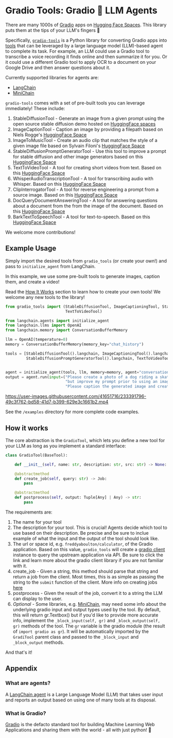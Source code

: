 # Gradio Tools: Gradio 🤝 LLM Agents

There are many 1000s of [Gradio](https://github.com/gradio-app/gradio) apps on [Hugging Face Spaces](https://huggingface.co/spaces). This library puts them at the tips of your LLM's fingers 🦾

Specifically, [`gradio-tools`](https://pypi.org/project/gradio-tools/) is a Python library for converting Gradio apps into [tools](https://python.langchain.com/en/latest/modules/agents/tools.html) that can be leveraged by a large language model (LLM)-based agent to complete its task. For example, an LLM could use a Gradio tool to transcribe a voice recording it finds online and then summarize it for you. Or it could use a different Gradio tool to apply OCR to a document on your Google Drive and then answer questions about it.

Currently supported libraries for agents are:
- [LangChain](https://docs.langchain.com/docs/components/agents/agent)
- [MiniChain](https://github.com/srush/MiniChain/tree/main)

`gradio-tools` comes with a set of pre-built tools you can leverage immediately! These include:

1. StableDiffusionTool - Generate an image from a given prompt using the open source stable diffusion demo hosted on [HuggingFace spaces](https://huggingface.co/spaces/stabilityai/stable-diffusion)
2. ImageCaptionTool - Caption an image by providing a filepath based on Niels Rogge's [HuggingFace Space](https://huggingface.co/spaces/nielsr/comparing-captioning-models)
3. ImageToMusicTool - Create an audio clip that matches the style of a given image file based on Sylvain Filoni's [HuggingFace Space](https://huggingface.co/spaces/fffiloni/img-to-music)
4. StableDiffusionPromptGeneratorTool - Use this tool to improve a prompt for stable diffusion and other image generators based on this [HuggingFace Space](https://huggingface.co/spaces/microsoft/Promptist)
5. TextToVideoTool - A tool for creating short videos from text. Based on this [HuggingFace Space](https://huggingface.co/spaces/damo-vilab/modelscope-text-to-video-synthesis)
6. WhisperAudioTranscriptionTool - A tool for transcribing audio with Whisper. Based on this [HuggingFace Space](https://huggingface.co/spaces/abidlabs/whisper)
7. ClipInterrogatorTool - A tool for reverse engineering a prompt from a source image. Based on this [HuggingFace Space](https://huggingface.co/spaces/pharma/CLIP-Interrogator)
8. DocQueryDocumentAnsweringTool - A tool for answering questions about a document from the from the image of the document. Based on this [HuggingFace Space](https://huggingface.co/spaces/abidlabs/docquery)
9. BarkTextToSpeechTool - A tool for text-to-speech. Based on this [HuggingFace Space](https://huggingface.co/spaces/suno/bark)

We welcome more contributions!

## Example Usage

Simply import the desired tools from `gradio_tools` (or create your own!) and pass to `initialize_agent` from LangChain.

In this example, we use some pre-built tools to generate images, caption them, and create a video!

Read the [How It Works](#how-it-works) section to learn how to create your own tools! We welcome any new tools to the library!

```python
from gradio_tools import (StableDiffusionTool, ImageCaptioningTool, StableDiffusionPromptGeneratorTool,
                          TextToVideoTool)

from langchain.agents import initialize_agent
from langchain.llms import OpenAI
from langchain.memory import ConversationBufferMemory

llm = OpenAI(temperature=0)
memory = ConversationBufferMemory(memory_key="chat_history")

tools = [StableDiffusionTool().langchain, ImageCaptioningTool().langchain,
         StableDiffusionPromptGeneratorTool().langchain, TextToVideoTool().langchain]


agent = initialize_agent(tools, llm, memory=memory, agent="conversational-react-description", verbose=True)
output = agent.run(input=("Please create a photo of a dog riding a skateboard "
                          "but improve my prompt prior to using an image generator."
                          "Please caption the generated image and create a video for it using the improved prompt."))
```

https://user-images.githubusercontent.com/41651716/233391796-49c3f762-bd58-41d7-b399-629e3c1661b2.mp4


See the `/examples` directory for more complete code examples. 

## How it works

The core abstraction is the `GradioTool`, which lets you define a new tool for your LLM as long as you implement a standard interface:

```python
class GradioTool(BaseTool):

    def __init__(self, name: str, description: str, src: str) -> None:

    @abstractmethod
    def create_job(self, query: str) -> Job:
        pass

    @abstractmethod
    def postprocess(self, output: Tuple[Any] | Any) -> str:
        pass
```

The requirements are:
1. The name for your tool
2. The description for your tool. This is crucial! Agents decide which tool to use based on their description. Be precise and be sure to inclue example of what the input and the output of the tool should look like.
3. The url or space id, e.g. `freddyaboulton/calculator`, of the Gradio application. Based on this value, `gradio_tools` will create a [gradio client](https://github.com/gradio-app/gradio/blob/main/client/python/README.md) instance to query the upstream application via API. Be sure to click the link and learn more about the gradio client library if you are not familiar with it.
4. create_job - Given a string, this method should parse that string and return a job from the client. Most times, this is as simple as passing the string to the `submit` function of the client. More info on creating jobs [here](https://github.com/gradio-app/gradio/blob/main/client/python/README.md#making-a-prediction)
5. postprocess - Given the result of the job, convert it to a string the LLM can display to the user.
6. *Optional* - Some libraries, e.g. [MiniChain](https://github.com/srush/MiniChain/tree/main), may need some info about the underlying gradio input and output types used by the tool. By default, this will return gr.Textbox() but 
if you'd like to provide more accurate info, implement the `_block_input(self, gr)` and `_block_output(self, gr)` methods of the tool. The `gr` variable is the gradio module (the result of `import gradio as gr`). It will be
automatically imported by the `GradiTool` parent class and passed to the `_block_input` and `_block_output` methods.

And that's it!



## Appendix

### What are agents?

A [LangChain agent](https://docs.langchain.com/docs/components/agents/agent) is a Large Language Model (LLM) that takes user input and reports an output based on using one of many tools at its disposal.

### What is Gradio?
[Gradio](https://github.com/gradio-app/gradio) is the defacto standard tool for building Machine Learning Web Applications and sharing them with the world - all with just python! 🐍
